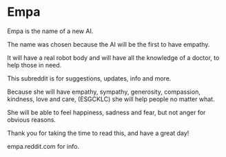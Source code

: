 # Empa


Empa is the name of a new AI.

The name was chosen because the AI will be the first to have empathy.

It will have a real robot body and will have all the knowledge of a doctor, to help those in need.

This subreddit is for suggestions, updates, info and more.

Because she will have empathy, sympathy, generosity, compassion, kindness, love and care, (ESGCKLC) she will help people no matter what.

She will be able to feel happiness, sadness and fear, but not anger for obvious reasons.

Thank you for taking the time to read this, and have a great day!


empa.reddit.com for info.

